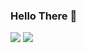 <h3 align="left"> 
  Hello There 👋
</h3>
<img src="https://github-readme-stats.vercel.app/api?username=Mystjc&theme=react&show_icons=true&hide_border=true&count_private=true" />
<img src="https://github-readme-stats.vercel.app/api/top-langs/?username=Mystjc&theme=react&show_icons=true&hide_border=true&layout=compact" />
